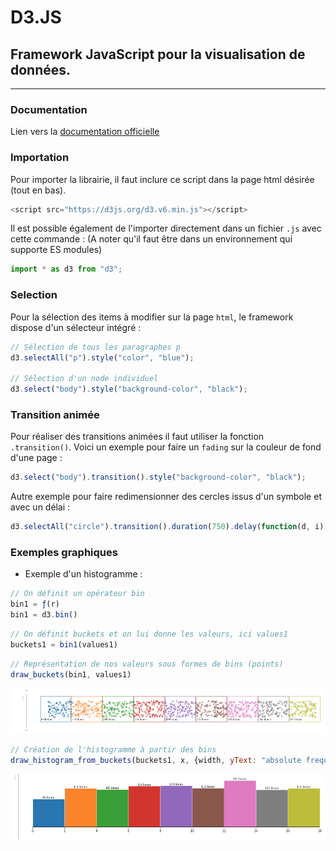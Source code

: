 # D3.JS

## Framework JavaScript pour la visualisation de données.

---

### Documentation

Lien vers la [documentation officielle](https://github.com/d3/d3/wiki)

### Importation

Pour importer la librairie, il faut inclure ce script dans la page html désirée (tout en bas).

```js
<script src="https://d3js.org/d3.v6.min.js"></script>
```

Il est possible également de l'importer directement dans un fichier `.js` avec cette commande :
(A noter qu'il faut être dans un environnement qui supporte ES modules)

```js
import * as d3 from "d3";
```

### Selection

Pour la sélection des items à modifier sur la page `html`, le framework dispose d'un sélecteur intégré :

```js
// Sélection de tous les paragraphes p
d3.selectAll("p").style("color", "blue");

// Sélection d'un node individuel
d3.select("body").style("background-color", "black");
```

### Transition animée

Pour réaliser des transitions animées il faut utiliser la fonction `.transition()`.
Voici un exemple pour faire un `fading` sur la couleur de fond d'une page :

```js
d3.select("body").transition().style("background-color", "black");
```

Autre exemple pour faire redimensionner des cercles issus d'un symbole et avec un délai :

```js
d3.selectAll("circle").transition().duration(750).delay(function(d, i) { return i * 10; }).attr("r", function(d) { return Math.sqrt(d * scale); });
```

### Exemples graphiques

- Exemple d'un histogramme :

```js
// On définit un opérateur bin
bin1 = ƒ(r)
bin1 = d3.bin()
```

```js
// On définit buckets et on lui donne les valeurs, ici values1
buckets1 = bin1(values1)
```

```js
// Représentation de nos valeurs sous formes de bins (points)
draw_buckets(bin1, values1)
```

![Bin chart](./bins.png)

```js
// Création de l'histogramme à partir des bins 
draw_histogram_from_buckets(buckets1, x, {width, yText: "absolute frequency (#)"})
```

![Hist chart](./hist.png)